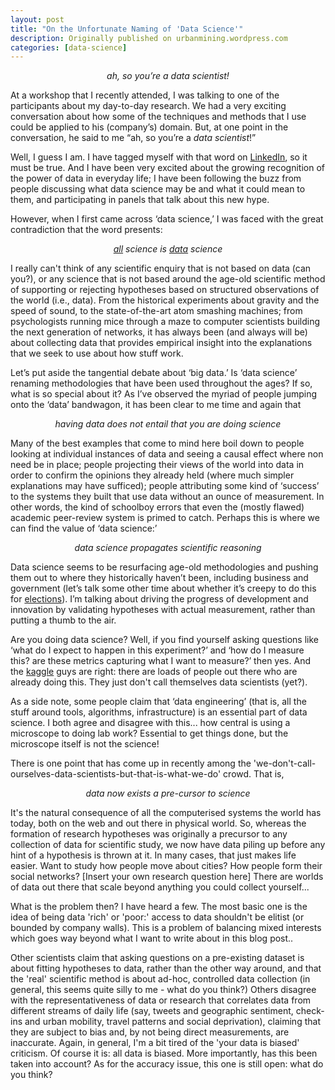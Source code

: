 ```yaml
---
layout: post
title: "On the Unfortunate Naming of 'Data Science'"
description: Originally published on urbanmining.wordpress.com
categories: [data-science]
---
```


<p align="center"><em>ah, so you’re a data scientist!</em></p>

At a workshop that I recently attended, I was talking to one of the participants about my day-to-day research. We had a very exciting conversation about how some of the techniques and methods that I use could be applied to his (company’s) domain. But, at one point in the conversation, he said to me “ah, so you’re a <em>data scientist</em>!”

Well, I guess I am. I have tagged myself with that word on <a href="http://uk.linkedin.com/in/nlathia">LinkedIn</a>, so it must be true. And I have been very excited about the growing recognition of the power of data in everyday life; I have been following the buzz from people discussing what data science may be and what it could mean to them, and participating in panels that talk about this new hype.

However, when I first came across ‘data science,’ I was faced with the great contradiction that the word presents:
<p align="center"><em><span style="text-decoration:underline;">all</span> science is <span style="text-decoration:underline;">data</span> science</em></p>
I really can't think of any scientific enquiry that is not based on data (can you?), or any science that is not based around the age-old scientific method of supporting or rejecting hypotheses based on structured observations of the world (i.e., data). From the historical experiments about gravity and the speed of sound, to the state-of-the-art atom smashing machines; from psychologists running mice through a maze to computer scientists building the next generation of networks, it has always been (and always will be) about collecting data that provides empirical insight into the explanations that we seek to use about how stuff work.

Let’s put aside the tangential debate about ‘big data.’ Is ‘data science’ renaming methodologies that have been used throughout the ages? If so, what is so special about it? As I’ve observed the myriad of people jumping onto the ‘data’ bandwagon, it has been clear to me time and again that
<p align="center"><em>having data does not entail that you are doing science</em></p>
Many of the best examples that come to mind here boil down to people looking at individual instances of data and seeing a causal effect where non need be in place; people projecting their views of the world into data in order to confirm the opinions they already held (where much simpler explanations may have sufficed); people attributing some kind of ‘success’ to the systems they built that use data without an ounce of measurement. In other words, the kind of schoolboy errors that even the (mostly flawed) academic peer-review system is primed to catch. Perhaps this is where we can find the value of ‘data science:’
<p align="center"><em>data science propagates scientific reasoning</em></p>
Data science seems to be resurfacing age-old methodologies and pushing them out to where they historically haven’t been, including business and government (let’s talk some other time about whether it’s creepy to do this for <a href="http://slashdot.org/topic/bi/can-data-mining-win-a-presidential-campaign/" target="_blank">elections</a>). I’m talking about driving the progress of development and innovation by validating hypotheses with actual measurement, rather than putting a thumb to the air.

Are you doing data science? Well, if you find yourself asking questions like ‘what do I expect to happen in this experiment?’ and ‘how do I measure this? are these metrics capturing what I want to measure?’ then yes. And the <a href="http://www.kaggle.com/" target="_blank">kaggle</a> guys are right: there are loads of people out there who are already doing this. They just don't call themselves data scientists (yet?).

As a side note, some people claim that ‘data engineering’ (that is, all the stuff around tools, algorithms, infrastructure) is an essential part of data science. I both agree and disagree with this... how central is using a microscope to doing lab work? Essential to get things done, but the microscope itself is not the science!

There is one point that has come up in recently among the 'we-don't-call-ourselves-data-scientists-but-that-is-what-we-do' crowd. That is,
<p align="center"><em>data now exists a pre-cursor to science</em></p>
<p style="text-align:left;" align="center">It's the natural consequence of all the computerised systems the world has today, both on the web and out there in physical world. So, whereas the formation of research hypotheses was originally a precursor to any collection of data for scientific study, we now have data piling up before any hint of a hypothesis is thrown at it. In many cases, that just makes life easier. Want to study how people move about cities? How people form their social networks? [Insert your own research question here] There are worlds of data out there that scale beyond anything you could collect yourself...</p>
<p style="text-align:left;" align="center">What is the problem then? I have heard a few. The most basic one is the idea of being data 'rich' or 'poor:' access to data shouldn't be elitist (or bounded by company walls). This is a problem of balancing mixed interests which goes way beyond what I want to write about in this blog post..</p>
<p style="text-align:left;" align="center">Other scientists claim that asking questions on a pre-existing dataset is about fitting hypotheses to data, rather than the other way around, and that the 'real' scientific method is about ad-hoc, controlled data collection (in general, this seems quite silly to me - what do you think?) Others disagree with the representativeness of data or research that correlates data from different streams of daily life (say, tweets and geographic sentiment, check-ins and urban mobility, travel patterns and social deprivation), claiming that they are subject to bias and, by not being direct measurements, are inaccurate. Again, in general, I'm a bit tired of the 'your data is biased' criticism. Of course it is: all data is biased. More importantly, has this been taken into account? As for the accuracy issue, this one is still open: what do you think?</p>
